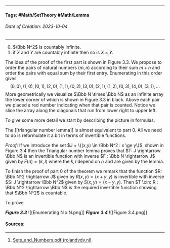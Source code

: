 __________________________________________________________________________
#### **Tags:** #Math/SetTheory #Math/Lemma 
###### *Date of Creation: 2023-10-04*
__________________________________________________________________________

0. $\Bbb N^2$ is countably infinite.
1. if $X$ and $Y$ are countably infinite then so is $X \times Y$.

The idea of the proof of the first part is shown in Figure 3.3. We propose to order the pairs of natural numbers $(m,n)$ according to their sum $m+n$ and order the pairs with equal sum by their first entry. Enumerating in this order gives$$(0, 0),(1, 0),(0, 1),(2, 0),(1, 1),(0, 2),(3, 0),(2, 1),(1, 2),(0, 3),(4, 0),(3, 1),\dots$$
More geometrically we visualize $\Bbb N \times \Bbb N$ as an infinite array the lower corner of which is shown in Figure 3.3 in black. Above each pair we placed a red number indicating when that pair is counted. Notice we slice the array along the diagonals that run from lower right to upper left.

To give some more detail we start by describing the picture in formulas.

The [[triangular number lemma]] is almost equivalent to part 0. All we need to do is reformulate it a bit in terms of invertible functions.

*Proof:* If we introduce the set $J = \{(x,y) \in \Bbb N^2 : x \ge y\}$, shown in Figure 3.4 then the Triangular number lemma proves that $T: J \rightarrow \Bbb N$ is an invertible function with inverse $F : \Bbb N \rightarrow J$ given by $F(n) = (k,l)$ where the $k,l$ depend on $n$ and are given by the lemma.

To finish the proof of part 0 of the theorem we remark that the function $R: \Bbb N^2 \rightarrow J$ given by $R(x,y) = (x + y,y)$ is invertible with inverse $S: J \rightarrow \Bbb N^2$ given by $S(x,y) = (x-y,y)$. Then $T \circ R : \Bbb N^2 \rightarrow \Bbb N$ is the required invertible function showing that $\Bbb N^2$ is countable.

To prove 

***Figure 3.3***
![[Enumerating N x N.png]]
***Figure 3.4***
![[Figure 3.4.png]]
#### Sources:
__________________________________________________________________________
1. [Sets_and_Numbers.pdf (rolandvdv.nl)](https://www.rolandvdv.nl/Sets_and_Numbers.pdf)